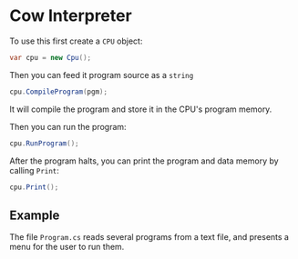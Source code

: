 # Cow Interpreter

To use this first create a `CPU` object:

```csharp
var cpu = new Cpu();
```

Then you can feed it program source as a `string`

```csharp
cpu.CompileProgram(pgm);
```

It will compile the program and store it in the CPU's program memory.

Then you can run the program:

```csharp
cpu.RunProgram();
```

After the program halts, you can print the program and data memory by calling `Print`:

```csharp
cpu.Print();
```

## Example

The file `Program.cs` reads several programs from a text file, and presents a menu for the user to run them.
